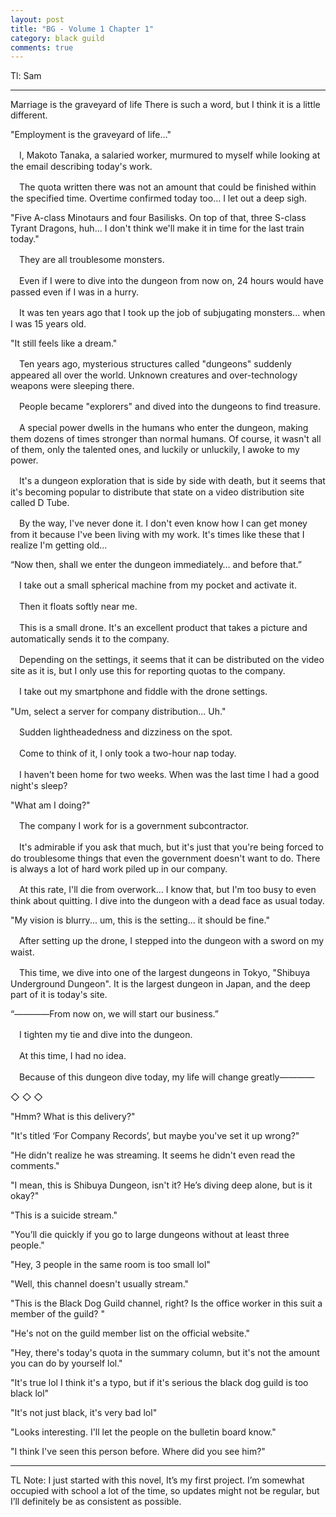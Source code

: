 ```yaml
---
layout: post
title: "BG - Volume 1 Chapter 1"
category: black guild
comments: true
---
```


Tl: Sam

***

Marriage is the graveyard of life
There is such a word, but I think it is a little different.

"Employment is the graveyard of life..."

　I, Makoto Tanaka, a salaried worker, murmured to myself while looking at the email describing today's work.

　The quota written there was not an amount that could be finished within the specified time. Overtime confirmed today too... I let out a deep sigh.

"Five A-class Minotaurs and four Basilisks. On top of that, three S-class Tyrant Dragons, huh... I don't think we'll make it in time for the last train today."

　They are all troublesome monsters.

　Even if I were to dive into the dungeon from now on, 24 hours would have passed even if I was in a hurry.

　It was ten years ago that I took up the job of subjugating monsters... when I was 15 years old.

"It still feels like a dream."

　Ten years ago, mysterious structures called "dungeons" suddenly appeared all over the world. Unknown creatures and over-technology weapons were sleeping there.

　People became "explorers" and dived into the dungeons to find treasure.

　A special power dwells in the humans who enter the dungeon, making them dozens of times stronger than normal humans. Of course, it wasn't all of them, only the talented ones, and luckily or unluckily, I awoke to my power.

　It's a dungeon exploration that is side by side with death, but it seems that it's becoming popular to distribute that state on a video distribution site called D Tube.

　By the way, I've never done it. I don't even know how I can get money from it because I've been living with my work. It's times like these that I realize I'm getting old...

“Now then, shall we enter the dungeon immediately… and before that.”

　I take out a small spherical machine from my pocket and activate it.

　Then it floats softly near me.

　This is a small drone. It's an excellent product that takes a picture and automatically sends it to the company.

　Depending on the settings, it seems that it can be distributed on the video site as it is, but I only use this for reporting quotas to the company.

　I take out my smartphone and fiddle with the drone settings.

"Um, select a server for company distribution... Uh."

　Sudden lightheadedness and dizziness on the spot.

　Come to think of it, I only took a two-hour nap today.

　I haven't been home for two weeks. When was the last time I had a good night's sleep?

"What am I doing?"

　The company I work for is a government subcontractor.

　It's admirable if you ask that much, but it's just that you're being forced to do troublesome things that even the government doesn't want to do. There is always a lot of hard work piled up in our company.

　At this rate, I'll die from overwork... I know that, but I'm too busy to even think about quitting. I dive into the dungeon with a dead face as usual today.

"My vision is blurry... um, this is the setting... it should be fine."

　After setting up the drone, I stepped into the dungeon with a sword on my waist.

　This time, we dive into one of the largest dungeons in Tokyo, "Shibuya Underground Dungeon". It is the largest dungeon in Japan, and the deep part of it is today's site.

“――――From now on, we will start our business.”



　I tighten my tie and dive into the dungeon.

　At this time, I had no idea.

　Because of this dungeon dive today, my life will change greatly――――



◇ ◇ ◇



"Hmm? What is this delivery?"

"It's titled ‘For Company Records’, but maybe you've set it up wrong?"

"He didn't realize he was streaming. It seems he didn't even read the comments."

"I mean, this is Shibuya Dungeon, isn't it? He’s diving deep alone, but is it okay?"

"This is a suicide stream."

"You’ll die quickly if you go to large dungeons without at least three people."

"Hey, 3 people in the same room is too small lol"

"Well, this channel doesn't usually stream."

"This is the Black Dog Guild channel, right? Is the office worker in this suit a member of the guild? "

"He's not on the guild member list on the official website."

"Hey, there's today's quota in the summary column, but it's not the amount you can do by yourself lol."

"It's true lol I think it's a typo, but if it's serious the black dog guild is too black lol"

"It's not just black, it's very bad lol"

"Looks interesting. I'll let the people on the bulletin board know."

"I think I've seen this person before. Where did you see him?"

***

TL Note: I just started with this novel, It’s my first project. I’m somewhat occupied with school a lot of the time, so updates might not be regular, but I’ll definitely be as consistent as possible.
